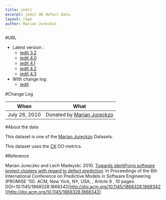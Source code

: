 ```yaml
---
title: jedit
excerpt: jedit OO defect data
layout: repo
author: Marian Jureckzo
---
```



#URL

  * Latest version :
    * [jedit 3.2](https://terapromise.csc.ncsu.edu:8443/svn/repo/defect/ck/jedit/jedit-3.2.csv)
    * [jedit 4.0](https://terapromise.csc.ncsu.edu:8443/svn/repo/defect/ck/jedit/jedit-4.0.csv)
    * [jedit 4.1](https://terapromise.csc.ncsu.edu:8443/svn/repo/defect/ck/jedit/jedit-4.1.csv)
    * [jedit 4.2](https://terapromise.csc.ncsu.edu:8443/svn/repo/defect/ck/jedit/jedit-4.2.csv)
    * [jedit 4.3](https://terapromise.csc.ncsu.edu:8443/svn/repo/defect/ck/jedit/jedit-4.3.csv)
  * With change log:
    * [jedit](https://terapromise.csc.ncsu.edu:8443/svn/repo/defect/ck/jedit/)

#Change Log

When | What
---- | ----
July 26, 2010 | Donated by [Marian Jureckzo](/repo/people/data-donors/promise3.html)

#About the data

This dataset is one of the [Marian Jureckzo](/repo/people/data-donors/promise3.html) Datasets.

This dataset uses the [CK](/repo/defect/ck) OO metrics.

#Reference

Marian Jureczko and Lech Madeyski. 2010. [Towards identifying software project clusters with regard to defect prediction](http://dl.acm.org/citation.cfm?id=1868328.1868342&coll=DL&dl=GUIDE&CFID=96280125&CFTOKEN=47274353). In
Proceedings of the 6th International Conference on Predictive
Models in Software Engineering (PROMISE '10). ACM, New York,
NY, USA, , Article 9 , 10 pages. DOI=10.1145/1868328.1868342[http://doi.acm.org/10.1145/1868328.1868342](http://doi.acm.org/10.1145/1868328.1868342)
